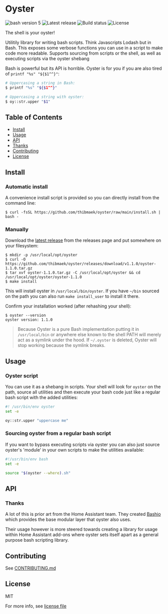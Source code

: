 # Oyster

<!-- Banner & Badges. Badges should have newlines -->
![bash version 5](https://img.shields.io/badge/bash%20version-GNU%20bash%205-brightgreen.svg)
![Latest release](https://badgen.net/github/release/thibmaek/oyster)
![Build status](https://github.com/thibmaek/oyster/workflows/CI/badge.svg)
![License](https://img.shields.io/github/license/thibmaek/oyster.svg)

The shell is your oyster!

Utilitily library for writing bash scripts. Think Javascripts Lodash but in Bash. This exposes some verbose functions you can use in a script to make code more readable. Supports sourcing from scripts or the shell, as well as executing scripts via the oyster shebang

Bash is powerful but its API is horrible. Oyster is for you if you are also tired of `printf "%s" "${$1^^}"`:

```bash
# Uppercasing a string in Bash:
$ printf "%s" "${$1^^}"

# Uppercasing a string with oyster:
$ oy::str.upper "$1"
```

## Table of Contents
<!-- - Must link to all Markdown sections in the file.
- Must start with the next section; do not include the title or Table of Contents headings.
- Must be at least one-depth: must capture all `##` headings. -->
- [Install](#install)
- [Usage](#usage)
- [API](#api)
- [Thanks](#thanks)
- [Contributing](#contributing)
- [License](#license)

## Install

### Automatic install

A convenience install script is provided so you can directly install from the command line:

```console
$ curl -fsSL https://github.com/thibmaek/oyster/raw/main/install.sh | bash -
```

### Manually

Download the [latest release](https://github.com/thibmaek/oyster/releases) from the releases page and put somewhere on your filesystem:

```console
$ mkdir -p /usr/local/opt/oyster
$ curl -O https://github.com/thibmaek/oyster/releases/download/v1.1.0/oyster-1.1.0.tar.gz
$ tar xvf oyster-1.1.0.tar.gz -C /usr/local/opt/oyster && cd /usr/local/opt/oyster/oyster-1.1.0
$ make install
```

This will install oyster in `/usr/local/bin/oyster`. If you have `~/bin` sourced on the path you can also run `make install_user` to install it there.

Confirm your installation worked (after rehashing your shell):

```console
$ oyster --version
oyster version: 1.1.0
```

> Because Oyster is a pure Bash implementation putting it in `/usr/local/bin` or anywhere else known to the shell PATH will merely act as a symlink under the hood. If `~/.oyster` is deleted, Oyster will stop working because the symlink breaks.

## Usage

### Oyster script

You can use it as a shebang in scripts. Your shell will look for `oyster` on the path, source all utilities and then execute your bash code just like a regular bash script with the added utilities:

```bash
#! /usr/bin/env oyster
set -e

oy::str.upper "uppercase me"
```

### Sourcing oyster from a regular bash script

If you want to bypass executing scripts via oyster you can also just source oyster's 'module' in your own scripts to make the utilities available:

```bash
#!/usr/bin/env bash
set -e

source "$(oyster --where).sh"
```

## API

### Thanks

A lot of this is prior art from the Home Assistant team. They created [Bashio](https://github.com/hassio-addons/bashio) which provides the base modular layer that oyster also uses.

Their usage however is more steered towards creating a library for usage within Home Assistant add-ons where oyster sets itself apart as a general purpose bash scripting library.

## Contributing

See [CONTRIBUTING.md](./CONTRIBUTING.md)

## License

MIT

For more info, see [license file](./LICENSE)
